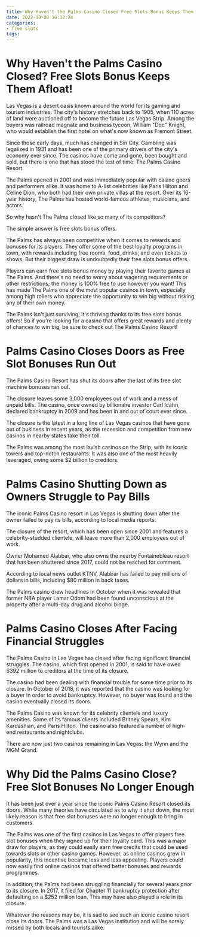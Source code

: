 ```yaml
---
title: Why Haven't the Palms Casino Closed Free Slots Bonus Keeps Them Afloat!
date: 2022-10-08 10:32:24
categories:
- free slots
tags:
---
```



#  Why Haven't the Palms Casino Closed? Free Slots Bonus Keeps Them Afloat!

Las Vegas is a desert oasis known around the world for its gaming and tourism industries. The city's history stretches back to 1905, when 110 acres of land were auctioned off to become the future Las Vegas Strip. Among the buyers was railroad magnate and business tycoon, William "Doc" Knight, who would establish the first hotel on what's now known as Fremont Street.

Since those early days, much has changed in Sin City. Gambling was legalized in 1931 and has been one of the primary drivers of the city's economy ever since. The casinos have come and gone, been bought and sold, but there is one that has stood the test of time: The Palms Casino Resort.

The Palms opened in 2001 and was immediately popular with casino goers and performers alike. It was home to A-list celebrities like Paris Hilton and Celine Dion, who both had their own private villas at the resort. Over its 16-year history, The Palms has hosted world-famous athletes, musicians, and actors.

So why hasn't The Palms closed like so many of its competitors?

The simple answer is free slots bonus offers.

The Palms has always been competitive when it comes to rewards and bonuses for its players. They offer some of the best loyalty programs in town, with rewards including free rooms, food, drinks, and even tickets to shows. But their biggest draw is undoubtedly their free slots bonus offers.

Players can earn free slots bonus money by playing their favorite games at The Palms. And there's no need to worry about wagering requirements or other restrictions; the money is 100% free to use however you want! This has made The Palms one of the most popular casinos in town, especially among high rollers who appreciate the opportunity to win big without risking any of their own money.

The Palms isn't just surviving; it's thriving thanks to its free slots bonus offers! So if you're looking for a casino that offers great rewards and plenty of chances to win big, be sure to check out The Palms Casino Resort!

#  Palms Casino Closes Doors as Free Slot Bonuses Run Out

The Palms Casino Resort has shut its doors after the last of its free slot machine bonuses ran out.

The closure leaves some 3,000 employees out of work and a mess of unpaid bills. The casino, once owned by billionaire investor Carl Icahn, declared bankruptcy in 2009 and has been in and out of court ever since.

The closure is the latest in a long line of Las Vegas casinos that have gone out of business in recent years, as the recession and competition from new casinos in nearby states take their toll.

The Palms was among the most lavish casinos on the Strip, with its iconic towers and top-notch restaurants. It was also one of the most heavily leveraged, owing some $2 billion to creditors.

#  Palms Casino Shutting Down as Owners Struggle to Pay Bills

The iconic Palms Casino resort in Las Vegas is shutting down after the owner failed to pay its bills, according to local media reports.

The closure of the resort, which has been open since 2001 and features a celebrity-studded clientele, will leave more than 2,000 employees out of work.

Owner Mohamed Alabbar, who also owns the nearby Fontainebleau resort that has been shuttered since 2017, could not be reached for comment.

According to local news outlet KTNV, Alabbar has failed to pay millions of dollars in bills, including $80 million in back taxes.

The Palms casino drew headlines in October when it was revealed that former NBA player Lamar Odom had been found unconscious at the property after a multi-day drug and alcohol binge.

#  Palms Casino Closes After Facing Financial Struggles

The Palms Casino in Las Vegas has closed after facing significant financial struggles. The casino, which first opened in 2001, is said to have owed $392 million to creditors at the time of its closure.

The casino had been dealing with financial trouble for some time prior to its closure. In October of 2018, it was reported that the casino was looking for a buyer in order to avoid bankruptcy. However, no buyer was found and the casino eventually closed its doors.

The Palms Casino was known for its celebrity clientele and luxury amenities. Some of its famous clients included Britney Spears, Kim Kardashian, and Paris Hilton. The casino also featured a number of high-end restaurants and nightclubs.

There are now just two casinos remaining in Las Vegas: the Wynn and the MGM Grand.

#  Why Did the Palms Casino Close? Free Slot Bonuses No Longer Enough

It has been just over a year since the iconic Palms Casino Resort closed its doors. While many theories have circulated as to why it shut down, the most likely reason is that free slot bonuses were no longer enough to bring in customers.

The Palms was one of the first casinos in Las Vegas to offer players free slot bonuses when they signed up for their loyalty card. This was a major draw for players, as they could easily earn free credits that could be used towards slots or other casino games. However, as online casinos grew in popularity, this incentive became less and less appealing. Players could now easily find online casinos that offered better bonuses and rewards programmes.

In addition, the Palms had been struggling financially for several years prior to its closure. In 2017, it filed for Chapter 11 bankruptcy protection after defaulting on a $252 million loan. This may have also played a role in its closure.

Whatever the reasons may be, it is sad to see such an iconic casino resort close its doors. The Palms was a Las Vegas institution and will be sorely missed by both locals and tourists alike.